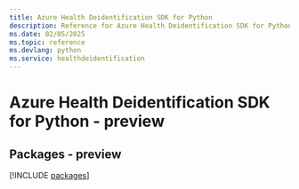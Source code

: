 ```yaml
---
title: Azure Health Deidentification SDK for Python
description: Reference for Azure Health Deidentification SDK for Python
ms.date: 02/05/2025
ms.topic: reference
ms.devlang: python
ms.service: healthdeidentification
---
```

# Azure Health Deidentification SDK for Python - preview
## Packages - preview
[!INCLUDE [packages](health-deidentification-index.md)]